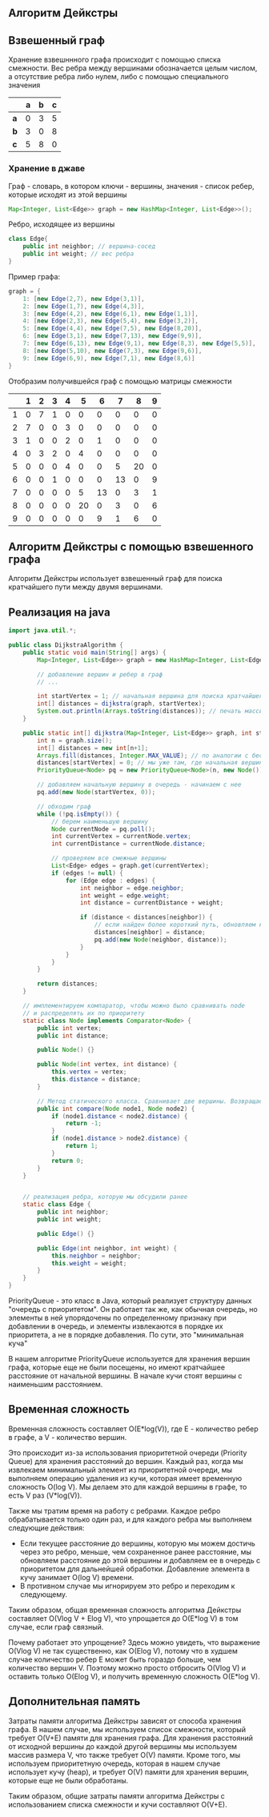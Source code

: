 ## Алгоритм Дейкстры

## Взвешенный граф

Хранение взвешннного графа происходит с помощью списка смежности. Вес ребра между вершинами обозначается целым числом, а отсутствие ребра либо нулем, либо с помощью специального значения

|       | **a** | **b** | **c** |
| ----- | ----- | ----- | ----- |
| **a** | 0     | 3     | 5     |
| **b** | 3     | 0     | 8     |
| **c** | 5     | 8     | 0     |

### Хранение в джаве

Граф - словарь, в котором ключи - вершины, значения - список ребер, которые исходят из этой вершины

```java
Map<Integer, List<Edge>> graph = new HashMap<Integer, List<Edge>>();
```

Ребро, исходящее из вершины

```java
class Edge{
    public int neighbor; // вершина-сосед
    public int weight; // вес ребра
}
```

Пример графа:

```java
graph = {
    1: [new Edge(2,7), new Edge(3,1)],
    2: [new Edge(1,7), new Edge(4,3)],
    3: [new Edge(4,2), new Edge(6,1), new Edge(1,1)],
    4: [new Edge(2,3), new Edge(5,4), new Edge(3,2)],
    5: [new Edge(4,4), new Edge(7,5), new Edge(8,20)],
    6: [new Edge(3,1), new Edge(7,13), new Edge(9,9)],
    7: [new Edge(6,13), new Edge(9,1), new Edge(8,3), new Edge(5,5)],
    8: [new Edge(5,10), new Edge(7,3), new Edge(9,6)],
    9: [new Edge(6,9), new Edge(7,1), new Edge(8,6)]
}

```

Отобразим получившейся граф с помощью матрицы смежности

|     | 1   | 2   | 3   | 4   | 5   | 6   | 7   | 8   | 9   |
| --- | --- | --- | --- | --- | --- | --- | --- | --- | --- |
| 1   | 0   | 7   | 1   | 0   | 0   | 0   | 0   | 0   | 0   |
| 2   | 7   | 0   | 0   | 3   | 0   | 0   | 0   | 0   | 0   |
| 3   | 1   | 0   | 0   | 2   | 0   | 1   | 0   | 0   | 0   |
| 4   | 0   | 3   | 2   | 0   | 4   | 0   | 0   | 0   | 0   |
| 5   | 0   | 0   | 0   | 4   | 0   | 0   | 5   | 20  | 0   |
| 6   | 0   | 0   | 1   | 0   | 0   | 0   | 13  | 0   | 9   |
| 7   | 0   | 0   | 0   | 0   | 5   | 13  | 0   | 3   | 1   |
| 8   | 0   | 0   | 0   | 0   | 20  | 0   | 3   | 0   | 6   |
| 9   | 0   | 0   | 0   | 0   | 0   | 9   | 1   | 6   | 0   |

## Алгоритм Дейкстры с помощью взвешенного графа

Алгоритм Дейкстры использует взвешенный граф для поиска кратчайшего пути между двумя вершинами.

## Реализация на java

```java
import java.util.*;

public class DijkstraAlgorithm {
    public static void main(String[] args) {
        Map<Integer, List<Edge>> graph = new HashMap<Integer, List<Edge>>();

        // добавление вершин и ребер в граф
        // ...

        int startVertex = 1; // начальная вершина для поиска кратчайшего пути
        int[] distances = dijkstra(graph, startVertex);
        System.out.println(Arrays.toString(distances)); // печать массива кратчайших расстояний от startVertex до остальных вершин
    }

    public static int[] dijkstra(Map<Integer, List<Edge>> graph, int startVertex) {
        int n = graph.size();
        int[] distances = new int[n+1];
        Arrays.fill(distances, Integer.MAX_VALUE); // по аналогии с бесконечность, бесконечность, бесконечность...
        distances[startVertex] = 0; // мы уже там, где начальная вершина. Расстояние 1
        PriorityQueue<Node> pq = new PriorityQueue<Node>(n, new Node()); // хранения вершин графа, которые еще не были посещены.

        // добавляем начальную вершину в очередь - начинаем с нее
        pq.add(new Node(startVertex, 0));

        // обходим граф
        while (!pq.isEmpty()) {
            // берем наименьшую вершину
            Node currentNode = pq.poll();
            int currentVertex = currentNode.vertex;
            int currentDistance = currentNode.distance;

            // проверяем все смежные вершины
            List<Edge> edges = graph.get(currentVertex);
            if (edges != null) {
                for (Edge edge : edges) {
                    int neighbor = edge.neighbor;
                    int weight = edge.weight;
                    int distance = currentDistance + weight;

                    if (distance < distances[neighbor]) {
                        // если найден более короткий путь, обновляем кратчайшее расстояние и добавляем вершину в очередь
                        distances[neighbor] = distance;
                        pq.add(new Node(neighbor, distance));
                    }
                }
            }
        }

        return distances;
    }

    // имплементируем компаратор, чтобы можно было сравнивать node
    // и распределять их по приоритету
    static class Node implements Comparator<Node> {
        public int vertex;
        public int distance;

        public Node() {}

        public Node(int vertex, int distance) {
            this.vertex = vertex;
            this.distance = distance;
        }

        // Метод статического класса. Сравнивает две вершины. Возвращает < > или =
        public int compare(Node node1, Node node2) {
            if (node1.distance < node2.distance) {
                return -1;
            }
            if (node1.distance > node2.distance) {
                return 1;
            }
            return 0;
        }
    }


    // реализация ребра, которую мы обсудили ранее
    static class Edge {
        public int neighbor;
        public int weight;

        public Edge() {}

        public Edge(int neighbor, int weight) {
            this.neighbor = neighbor;
            this.weight = weight;
        }
    }
}
```

PriorityQueue - это класс в Java, который реализует структуру данных "очередь с приоритетом". Он работает так же, как обычная очередь, но элементы в ней упорядочены по определенному признаку при добавлении в очередь, и элементы извлекаются в порядке их приоритета, а не в порядке добавления. По сути, это "минимальная куча"

В нашем алгоритме PriorityQueue используется для хранения вершин графа, которые еще не были посещены, но имеют кратчайшее расстояние от начальной вершины. В начале кучи стоят вершины с наименьшим расстоянием.

## Временная сложность

Временная сложность составляет O(E\*log(V)), где E - количество ребер в графе, а V - количество вершин.

Это происходит из-за использования приоритетной очереди (Priority Queue) для хранения расстояний до вершин. Каждый раз, когда мы извлекаем минимальный элемент из приоритетной очереди, мы выполняем операцию удаления из кучи, которая имеет временную сложность O(log V).
Мы делаем это для каждой вершины в графе, то есть V раз (V\*log(V)).

Также мы тратим время на работу с ребрами. Каждое ребро обрабатывается только один раз, и для каждого ребра мы выполняем следующие действия:

- Если текущее расстояние до вершины, которую мы можем достичь через это ребро, меньше, чем сохраненное ранее расстояние, мы обновляем расстояние до этой вершины и добавляем ее в очередь с приоритетом для дальнейшей обработки. Добавление элемента в кучу занимает O(log V) времени.
- В противном случае мы игнорируем это ребро и переходим к следующему.

Таким образом, общая временная сложность алгоритма Дейкстры составляет
O(Vlog V + Elog V), что упрощается до O(E\*log V) в том случае, если граф связный.

Почему работает это упрощение? Здесь можно увидеть, что выражение O(Vlog V) не так существенно, как O(Elog V), потому что в худшем случае количество ребер E может быть гораздо больше, чем количество вершин V. Поэтому можно просто отбросить O(Vlog V) и оставить только O(Elog V), и получить временную сложность O(E\*log V).

## Дополнительная память

Затраты памяти алгоритма Дейкстры зависят от способа хранения графа. В нашем случае, мы используем список смежности, который требует O(V+E) памяти для хранения графа. Для хранения расстояний от исходной вершины до каждой другой вершины мы используем массив размера V, что также требует O(V) памяти. Кроме того, мы используем приоритетную очередь, которая в нашем случае использует кучу (heap), и требует O(V) памяти для хранения вершин, которые еще не были обработаны.

Таким образом, общие затраты памяти алгоритма Дейкстры с использованием списка смежности и кучи составляют O(V+E).
